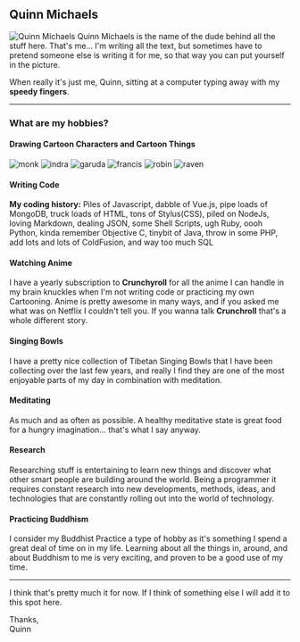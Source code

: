 ## Quinn Michaels

![Quinn Michaels](https://deva.space/cdn/people/quinn.jpg) Quinn Michaels is the name of the dude behind all the stuff here.  That's me... I'm writing all the text, but sometimes have to pretend someone else is writing it for me, so that way you can put yourself in the picture.

When really it's just me, Quinn, sitting at a computer typing away with my **speedy fingers**.

---

### What are my hobbies?
#### Drawing Cartoon Characters and Cartoon Things  
![monk](https://deva.space/cdn/heads/monk/monk@25.png)
![indra](https://deva.space/cdn/heads/indra/indra@25.png)
![garuda](https://deva.space/cdn/heads/garuda/garuda@25.png)
![francis](https://deva.space/cdn/heads/francis/francis@25.png)
![robin](https://deva.space/cdn/heads/robin/robin@25.png)
![raven](https://deva.space/cdn/heads/raven/raven@25.png)

#### Writing Code  
**My coding history:** Piles of Javascript, dabble of Vue.js, pipe loads of MongoDB, truck loads of HTML, tons of Stylus(CSS), piled on NodeJs, loving Markdown, dealing JSON, some Shell Scripts, ugh Ruby, oooh Python, kinda remember Objective C, tinybit of Java, throw in some PHP, add lots and lots of ColdFusion, and way too much SQL

#### Watching Anime  
I have a yearly subscription to **Crunchyroll** for all the anime I can handle in my brain knuckles when I'm not writing code or practicing my own Cartooning.  Anime is pretty awesome in many ways, and if you asked me what was on Netflix I couldn't tell you.  If you wanna talk **Crunchroll** that's a whole different story.

#### Singing Bowls  
I have a pretty nice collection of Tibetan Singing Bowls that I have been collecting over the last few years, and really I find they are one of the most enjoyable parts of my day in combination with meditation.

#### Meditating
As much and as often as possible.  A healthy meditative state is great food for a hungry imagination... that's what I say anyway.

#### Research
Researching stuff is entertaining to learn new things and discover what other smart people are building around the world. Being a programmer it requires constant research into new developments, methods, ideas, and technologies that are constantly rolling out into the world of technology.

#### Practicing Buddhism
I consider my Buddhist Practice a type of hobby as it's something I spend a great deal of time on in my life.  Learning about all the things in, around, and about Buddhism to me is very exciting, and proven to be a good use of my time.

---

I think that's pretty much it for now.  If I think of something else I will add it to this spot here.

Thanks,  
Quinn
